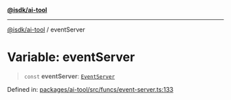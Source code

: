 [**@isdk/ai-tool**](../README.md)

***

[@isdk/ai-tool](../globals.md) / eventServer

# Variable: eventServer

> `const` **eventServer**: [`EventServer`](../classes/EventServer.md)

Defined in: [packages/ai-tool/src/funcs/event-server.ts:133](https://github.com/isdk/ai-tool.js/blob/c084189f913fb955b91b492de68bd07ce78f8c82/src/funcs/event-server.ts#L133)
